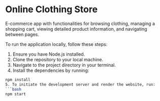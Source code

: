 # Online Clothing Store

E-commerce app with functionalities for browsing clothing, managing a shopping cart, viewing detailed
product information, and navigating between pages.

To run the application locally, follow these steps:
1. Ensure you have Node.js installed.
2. Clone the repository to your local machine.
3. Navigate to the project directory in your terminal.
4. Install the dependencies by running:
  ```bash
  npm install
5. To initiate the development server and render the website, run:
  ```bash
  npm start